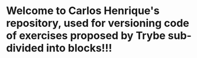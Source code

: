 <h1>Welcome to Carlos Henrique's repository, used for versioning code of exercises proposed by Trybe sub-divided into blocks!!!</h1>
